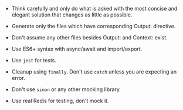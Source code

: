 - Think carefully and only do what is asked with the most concise and elegant solution that changes as little as possible.
- Generate only the files which have corresponding Output: directive. 
- Don't assume any other files besides Output: and Context: exist.
- Use ES6+ syntax with async/await and import/export.

- Use `jest` for tests.
- Cleanup using `finally`. Don't use `catch` unless you are expecting an error.
- Don't use `sinon` or any other mocking library.
- Use real Redis for testing, don't mock it.